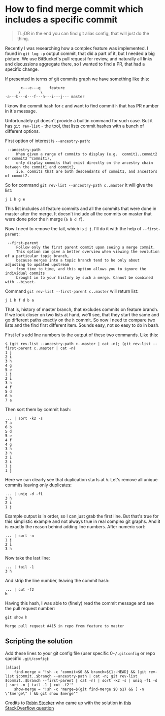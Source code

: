 # How to find merge commit which includes a specific commit

> TL;DR in the end you can find git alias config, that will just do the thing.

Recently I was researching how a complex feature was implemented.
I found in `git log -p` output commit, that did a part of it, but I needed a big picture.
We use BitBucket's pull request for review, and naturally all links and discussions aggregate there,
so I wanted to find a PR, that had a specific change.

If presented in terms of git commits graph we have something like this:

```
       c---e---g    feature
      /         \
-a---b---d---f---h---i---j--- master
```

I know the commit hash for `c` and want to find commit `h` that has PR number in it's message.

Unfortunately git doesn't provide a builtin command for such case.
But it has `git rev-list` - the tool, that lists commit hashes with a bunch of different options.

First option of interest is `--ancestry-path`:

```
 --ancestry-path
     When given a range of commits to display (e.g.  commit1..commit2 or commit2 ^commit1),
     only display commits that exist directly on the ancestry chain between the commit1 and commit2,
     i.e. commits that are both descendants of commit1, and ancestors of commit2.
```

So for command `git rev-list --ancestry-path c..master` it will give the list:

```
j i h g e
```

This list includes all feature commits and all the commits that were done in master after the merge.
It doesn't include all the commits on master that were done prior the `h` merge (`a b d f`).

Now I need to remove the tail, which is `i j`.
I'll do it with the help of `--first-parent`:

```
 --first-parent
     Follow only the first parent commit upon seeing a merge commit.
     This option can give a better overview when viewing the evolution of a particular topic branch,
     because merges into a topic branch tend to be only about adjusting to updated upstream
     from time to time, and this option allows you to ignore the individual commits
     brought in to your history by such a merge. Cannot be combined with --bisect.
```

Command `git rev-list --first-parent c..master` will return list:

```
j i h f d b a
```

That is, history of master branch, that excludes commits on feature branch.
If we look closer on two lists at hand, we'll see, that they start the same and go different paths exactly on the `h` commit.
So now I need to compare two lists and the find first different item. Sounds easy, not so easy to do in bash.

First let's add line numbers to the output of these two commands. Like this:

```
$ (git rev-list --ancestry-path c..master | cat -n); (git rev-list --first-parent c..master | cat -n)
1 j
2 i
3 h
4 g
5 e
1 j
2 i
3 h
4 f
5 d
6 b
7 a
```

Then sort them by commit hash:

```
... | sort -k2 -s
7 a
6 b
5 d
5 e
4 f
4 g
3 h
3 h
2 i
2 i
1 j
1 j
```

Here we can clearly see that duplication starts at `h`. Let's remove all unique commits leaving only duplicates:

```
... | uniq -d -f1
3 h
2 i
1 j
```

Example output is in order, so I can just grab the first line.
But that's true for this simplistic example and not always true in real complex git graphs.
And it is exactly the reason behind adding line numbers.
After numeric sort:

```
... | sort -n
1 j
2 i
3 h
```

Now take the last line:

```
... | tail -1
3 h
```

And strip the line number, leaving the commit hash:

```
... | cut -f2
h
```

Having this hash, I was able to (finely) read the commit message and see the pull request number:

```
git show h

Merge pull request #415 in repo from feature to master
```

## Scripting the solution

Add these lines to your git config file (user specific 0`~/.gitconfig` or repo specific `.git/config`):

```
[alias]
    find-merge = "!sh -c 'commit=$0 && branch=${1:-HEAD} && (git rev-list $commit..$branch --ancestry-path | cat -n; git rev-list $commit..$branch --first-parent | cat -n) | sort -k2 -s | uniq -f1 -d | sort -n | tail -1 | cut -f2'"
    show-merge = "!sh -c 'merge=$(git find-merge $0 $1) && [ -n \"$merge\" ] && git show $merge'"
```

Credits to [Robin Stocker](https://stackoverflow.com/users/305973/robinst) who came up with the solution in [this StackOverflow question](https://stackoverflow.com/a/30998048/135079)
